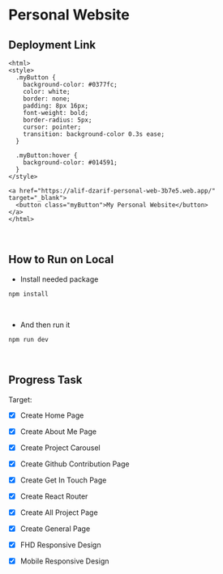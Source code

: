 # Personal Website

## Deployment Link
```
<html>
<style>
  .myButton {
    background-color: #0377fc;
    color: white;
    border: none;
    padding: 8px 16px;
    font-weight: bold;
    border-radius: 5px;
    cursor: pointer;
    transition: background-color 0.3s ease;
  }

  .myButton:hover {
    background-color: #014591;
  }
</style>

<a href="https://alif-dzarif-personal-web-3b7e5.web.app/" target="_blank">
  <button class="myButton">My Personal Website</button>
</a>
</html>
```

&nbsp;

## How to Run on Local

- Install needed package
```
npm install
```

&nbsp;

- And then run it
```
npm run dev
```

<br>

## Progress Task
Target: 

- [x] Create Home Page
- [x] Create About Me Page
- [x] Create Project Carousel
- [x] Create Github Contribution Page
- [x] Create Get In Touch Page
- [x] Create React Router 
- [x] Create All Project Page 
- [x] Create General Page

- [X] FHD Responsive Design
- [X] Mobile Responsive Design
